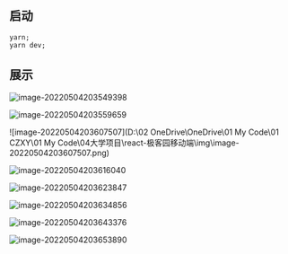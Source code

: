 ## 启动

```shell
yarn;
yarn dev;
```

## 展示

![image-20220504203549398](https://cdn.jsdelivr.net/gh/Silence-dream/bed@master/img/202205042035770.png)

![image-20220504203559659](https://cdn.jsdelivr.net/gh/Silence-dream/bed@master/img/202205042036540.png)

![image-20220504203607507](D:\02 OneDrive\OneDrive\01 My Code\01 CZXY\01 My Code\04大学项目\react-极客园移动端\img\image-20220504203607507.png)

![image-20220504203616040](https://cdn.jsdelivr.net/gh/Silence-dream/bed@master/img/202205042036912.png)

![image-20220504203623847](https://cdn.jsdelivr.net/gh/Silence-dream/bed@master/img/202205042036692.png)

![image-20220504203634856](https://cdn.jsdelivr.net/gh/Silence-dream/bed@master/img/202205042036931.png)

![image-20220504203643376](https://cdn.jsdelivr.net/gh/Silence-dream/bed@master/img/202205042036229.png)

![image-20220504203653890](https://cdn.jsdelivr.net/gh/Silence-dream/bed@master/img/202205042036596.png)